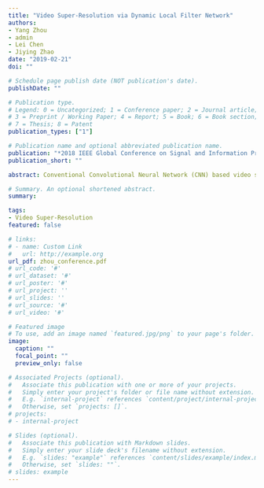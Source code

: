 ```yaml
---
title: "Video Super-Resolution via Dynamic Local Filter Network"
authors:
- Yang Zhou
- admin
- Lei Chen
- Jiying Zhao
date: "2019-02-21"
doi: ""

# Schedule page publish date (NOT publication's date).
publishDate: ""

# Publication type.
# Legend: 0 = Uncategorized; 1 = Conference paper; 2 = Journal article;
# 3 = Preprint / Working Paper; 4 = Report; 5 = Book; 6 = Book section;
# 7 = Thesis; 8 = Patent
publication_types: ["1"]

# Publication name and optional abbreviated publication name.
publication: "*2018 IEEE Global Conference on Signal and Information Processing (GlobalSIP)*"
publication_short: ""

abstract: Conventional Convolutional Neural Network (CNN) based video super-resolution (VSR) methods heavily depend on explicit motion compensation. Input frames are warped according to flow-like information to eliminate inter-frame differences. These methods have to make a trade-off between the distraction caused by spatio-temporal inconsistency and the pixel-wise detail damage caused by compensation. In this paper, we propose a novel video super-resolution method based on dynamic local filter network. Unlike traditional VSR techniques, our method implicitly performs motion estimation, compensation and fusion simultaneously via local convolutions with dynamically generated filter kernels. An optional autoencoder based refinement module is also proposed to sharpen edges and remove artifacts. The experimental results demonstrate that our method outperforms the best existing VSR algorithm by 0.53 dB in terms of PSNR, and provides superior visual quality.

# Summary. An optional shortened abstract.
summary:

tags:
- Video Super-Resolution
featured: false

# links:
# - name: Custom Link
#   url: http://example.org
url_pdf: zhou_conference.pdf
# url_code: '#'
# url_dataset: '#'
# url_poster: '#'
# url_project: ''
# url_slides: ''
# url_source: '#'
# url_video: '#'

# Featured image
# To use, add an image named `featured.jpg/png` to your page's folder. 
image:
  caption: ""
  focal_point: ""
  preview_only: false

# Associated Projects (optional).
#   Associate this publication with one or more of your projects.
#   Simply enter your project's folder or file name without extension.
#   E.g. `internal-project` references `content/project/internal-project/index.md`.
#   Otherwise, set `projects: []`.
# projects:
# - internal-project

# Slides (optional).
#   Associate this publication with Markdown slides.
#   Simply enter your slide deck's filename without extension.
#   E.g. `slides: "example"` references `content/slides/example/index.md`.
#   Otherwise, set `slides: ""`.
# slides: example
---
```


<!-- {{% alert note %}}
Click the *Cite* button above to demo the feature to enable visitors to import publication metadata into their reference management software.
{{% /alert %}}

{{% alert note %}}
Click the *Slides* button above to demo Academic's Markdown slides feature.
{{% /alert %}} -->

<!-- Supplementary notes can be added here, including [code and math](https://sourcethemes.com/academic/docs/writing-markdown-latex/). -->

